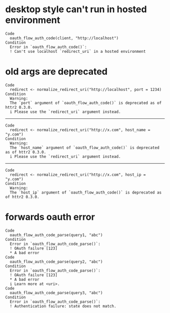 # desktop style can't run in hosted environment

    Code
      oauth_flow_auth_code(client, "http://localhost")
    Condition
      Error in `oauth_flow_auth_code()`:
      ! Can't use localhost `redirect_uri` in a hosted environment

# old args are deprecated

    Code
      redirect <- normalize_redirect_uri("http://localhost", port = 1234)
    Condition
      Warning:
      The `port` argument of `oauth_flow_auth_code()` is deprecated as of httr2 0.3.0.
      i Please use the `redirect_uri` argument instead.

---

    Code
      redirect <- normalize_redirect_uri("http://x.com", host_name = "y.com")
    Condition
      Warning:
      The `host_name` argument of `oauth_flow_auth_code()` is deprecated as of httr2 0.3.0.
      i Please use the `redirect_uri` argument instead.

---

    Code
      redirect <- normalize_redirect_uri("http://x.com", host_ip = "y.com")
    Condition
      Warning:
      The `host_ip` argument of `oauth_flow_auth_code()` is deprecated as of httr2 0.3.0.

# forwards oauth error

    Code
      oauth_flow_auth_code_parse(query1, "abc")
    Condition
      Error in `oauth_flow_auth_code_parse()`:
      ! OAuth failure [123]
      * A bad error
    Code
      oauth_flow_auth_code_parse(query2, "abc")
    Condition
      Error in `oauth_flow_auth_code_parse()`:
      ! OAuth failure [123]
      * A bad error
      i Learn more at <uri>.
    Code
      oauth_flow_auth_code_parse(query3, "abc")
    Condition
      Error in `oauth_flow_auth_code_parse()`:
      ! Authentication failure: state does not match.

